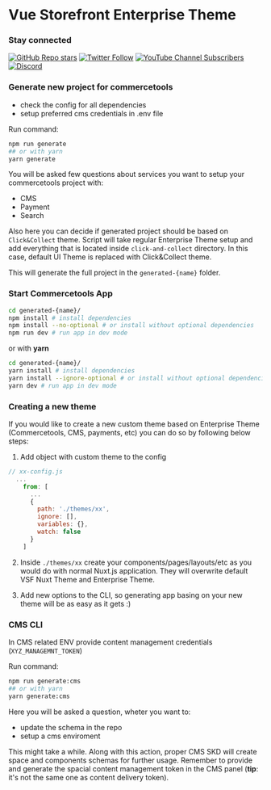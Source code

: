 # Vue Storefront Enterprise Theme

### Stay connected

[![GitHub Repo stars](https://img.shields.io/github/stars/vuestorefront/vue-storefront?style=social)](https://github.com/vuestorefront/vue-storefront)
[![Twitter Follow](https://img.shields.io/twitter/follow/vuestorefront?style=social)](https://twitter.com/vuestorefront)
[![YouTube Channel Subscribers](https://img.shields.io/youtube/channel/subscribers/UCkm1F3Cglty3CE1QwKQUhhg?style=social)](https://www.youtube.com/c/VueStorefront)
[![Discord](https://img.shields.io/discord/770285988244750366?label=join%20discord&logo=Discord&logoColor=white)](https://discord.vuestorefront.io)

### Generate new project for commercetools

- check the config for all dependencies
- setup preferred cms credentials in .env file

Run command:

```bash
npm run generate
## or with yarn
yarn generate
```

You will be asked few questions about services you want to setup your commercetools project with:

- CMS
- Payment
- Search

Also here you can decide if generated project should be based on `Click&Collect` theme. Script will take regular Enterprise Theme setup and add everything that is located inside `click-and-collect` directory. In this case, default UI Theme is replaced with Click&Collect theme.

This will generate the full project in the `generated-{name}` folder.

### Start Commercetools App

```bash
cd generated-{name}/
npm install # install dependencies
npm install --no-optional # or install without optional dependencies
npm run dev # run app in dev mode
```

or with **yarn**

```bash
cd generated-{name}/
yarn install # install dependencies
yarn install --ignore-optional # or install without optional dependencies
yarn dev # run app in dev mode
```

### Creating a new theme

If you would like to create a new custom theme based on Enterprise Theme (Commercetools, CMS, payments, etc) you can do so by following below steps:

1. Add object with custom theme to the config

```js
// xx-config.js
  ...
    from: [
      ...
      {
        path: './themes/xx',
        ignore: [],
        variables: {},
        watch: false
      }
    ]
```

2. Inside `./themes/xx` create your components/pages/layouts/etc as you would do with normal Nuxt.js application. They will overwrite default VSF Nuxt Theme and Enterprise Theme.

3. Add new options to the CLI, so generating app basing on your new theme will be as easy as it gets :)

### CMS CLI

In CMS related ENV provide content management credentials (`XYZ_MANAGEMNT_TOKEN`)

Run command:

```bash
npm run generate:cms
## or with yarn
yarn generate:cms
```

Here you will be asked a question, wheter you want to:

- update the schema in the repo
- setup a cms enviroment

This might take a while.
Along with this action, proper CMS SKD will create space and components schemas for further usage.
Remember to provide and generate the spacial content management token in the CMS panel
(**tip**: it's not the same one as content delivery token).
